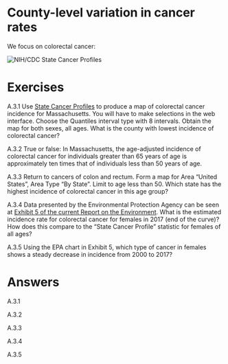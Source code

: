 # County-level variation in cancer rates

We focus on colorectal cancer:

![NIH/CDC State Cancer Profiles](images/colon8GroupIncidence.jpg)

# Exercises

A.3.1 Use [State Cancer
Profiles](https://statecancerprofiles.cancer.gov/map/map.noimage.php) to
produce a map of colorectal cancer incidence for Massachusetts. You will
have to make selections in the web interface. Choose the Quantiles
interval type with 8 intervals. Obtain the map for both sexes, all ages.
What is the county with lowest incidence of colorectal cancer?

A.3.2 True or false: In Massachusetts, the age-adjusted incidence of
colorectal cancer for individuals greater than 65 years of age is
approximately ten times that of individuals less than 50 years of age.

A.3.3 Return to cancers of colon and rectum. Form a map for Area “United
States”, Area Type “By State”. Limit to age less than 50. Which state
has the highest incidence of colorectal cancer in this age group?

A.3.4 Data presented by the Environmental Protection Agency can be seen
at [Exhibit 5 of the current Report on the
Environment](https://cfpub.epa.gov/roe/indicator.cfm?i=73#5). What is
the estimated incidence rate for colorectal cancer for females in 2017
(end of the curve)? How does this compare to the “State Cancer Profile”
statistic for females of all ages?

A.3.5 Using the EPA chart in Exhibit 5, which type of cancer in females
shows a steady decrease in incidence from 2000 to 2017?

# Answers

A.3.1

A.3.2

A.3.3

A.3.4

A.3.5
